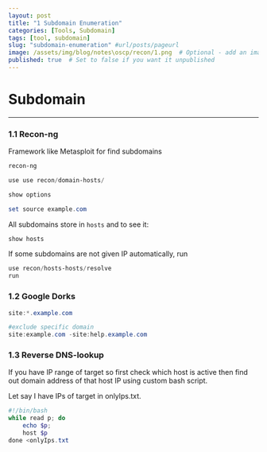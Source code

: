 ```yaml
---
layout: post
title: "1 Subdomain Enumeration"
categories: [Tools, Subdomain]
tags: [tool, subdomain]
slug: "subdomain-enumeration" #url/posts/pageurl
image: /assets/img/blog/notes\oscp/recon/1.png  # Optional - add an image for the post
published: true  # Set to false if you want it unpublished
---
```


# Subdomain

---

### 1.1 Recon-ng

Framework like Metasploit for find subdomains

```powershell
recon-ng

use use recon/domain-hosts/

show options

set source example.com
```

All subdomains store in `hosts` and to see it:

```powershell
show hosts
```

If some subdomains are not given IP automatically, run

```powershell
use recon/hosts-hosts/resolve
run
```

### 1.2 Google Dorks

```powershell
site:*.example.com

#exclude specific domain
site:example.com -site:help.example.com
```

### 1.3 Reverse DNS-lookup

If you have IP range of target so first check which host is active then find out domain address of that host IP using custom bash script.

Let say I have IPs of target in onlylps.txt.

```powershell
#!/bin/bash
while read p; do
	echo $p;
	host $p
done <onlyIps.txt

```